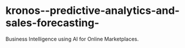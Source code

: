 # kronos--predictive-analytics-and-sales-forecasting-
Business Intelligence using AI for Online Marketplaces.
